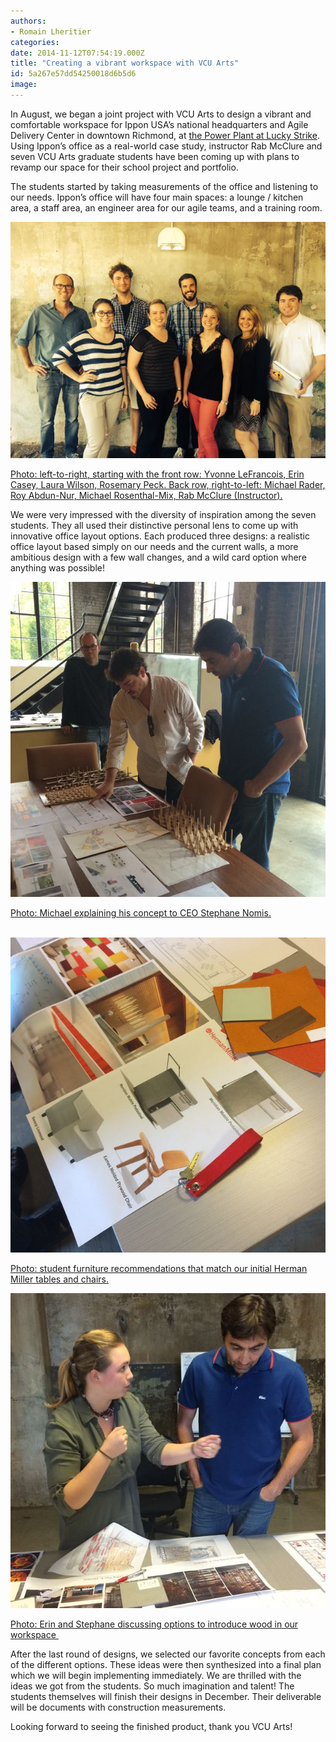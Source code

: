```yaml
---
authors:
- Romain Lheritier
categories:
date: 2014-11-12T07:54:19.000Z
title: "Creating a vibrant workspace with VCU Arts"
id: 5a267e57dd54250018d6b5d6
image: 
---
```


In August, we began a joint project with VCU Arts to design a vibrant and comfortable workspace for Ippon USA’s national headquarters and Agile Delivery Center in downtown Richmond, at [the Power Plant at Lucky Strike](https://rotj.wordpress.com/2011/03/28/connecticut-found-a-new-home-at-lucky-strike-in-shockoe-bottom/). Using Ippon’s office as a real-world case study, instructor Rab McClure and seven VCU Arts graduate students have been coming up with plans to revamp our space for their school project and portfolio.

The students started by taking measurements of the office and listening to our needs. Ippon’s office will have four main spaces: a lounge / kitchen area, a staff area, an engineer area for our agile teams, and a training room.

[![VCU Arts team](https://raw.githubusercontent.com/ippontech/blog-usa/master/images/2014/11/IMG_8339.jpg)](https://raw.githubusercontent.com/ippontech/blog-usa/master/images/2014/11/IMG_8339.jpg)

<span style="text-decoration: underline;">Photo: left-to-right, starting with the front row: Yvonne LeFrancois, Erin Casey, Laura Wilson, Rosemary Peck. Back row, right-to-left: Michael Rader, Roy Abdun-Nur, Michael Rosenthal-Mix, Rab McClure (Instructor).</span>

We were very impressed with the diversity of inspiration among the seven students. They all used their distinctive personal lens to come up with innovative office layout options. Each produced three designs: a realistic office layout based simply on our needs and the current walls, a more ambitious design with a few wall changes, and a wild card option where anything was possible!

[![IMG_8910](https://raw.githubusercontent.com/ippontech/blog-usa/master/images/2014/11/IMG_8910.jpg)](https://raw.githubusercontent.com/ippontech/blog-usa/master/images/2014/11/IMG_8910.jpg)

<span style="text-decoration: underline;">Photo: Michael explaining his concept to CEO Stephane Nomis.</span>

 [![IMG_8928](https://raw.githubusercontent.com/ippontech/blog-usa/master/images/2014/11/IMG_8928.jpg)](https://raw.githubusercontent.com/ippontech/blog-usa/master/images/2014/11/IMG_8928.jpg)

<span style="text-decoration: underline;">Photo: student furniture recommendations that match our initial Herman Miller tables and chairs.</span>

<span style="text-decoration: underline;">[![IMG_8936](https://raw.githubusercontent.com/ippontech/blog-usa/master/images/2014/11/IMG_8936.jpg)](https://raw.githubusercontent.com/ippontech/blog-usa/master/images/2014/11/IMG_8936.jpg)</span>

<span style="text-decoration: underline;">Photo: Erin and Stephane discussing options to introduce wood in our workspace </span>

After the last round of designs, we selected our favorite concepts from each of the different options. These ideas were then synthesized into a final plan which we will begin implementing immediately. We are thrilled with the ideas we got from the students. So much imagination and talent! The students themselves will finish their designs in December. Their deliverable will be documents with construction measurements.

Looking forward to seeing the finished product, thank you VCU Arts!
